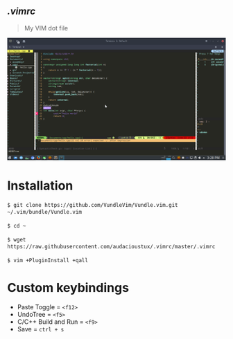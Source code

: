 ***.vimrc***
------

> My VIM dot file

![enter image description here](https://raw.githubusercontent.com/audacioustux/.vimrc/master/Screenshot_20160904_152902.png)
# Installation

    $ git clone https://github.com/VundleVim/Vundle.vim.git ~/.vim/bundle/Vundle.vim

    $ cd ~

    $ wget https://raw.githubusercontent.com/audacioustux/.vimrc/master/.vimrc

    $ vim +PluginInstall +qall

# Custom keybindings

 - Paste Toggle = `<f12>`
 - UndoTree = `<f5>`
 - C/C++ Build and Run = `<f9>`
 - Save = `ctrl + s`
